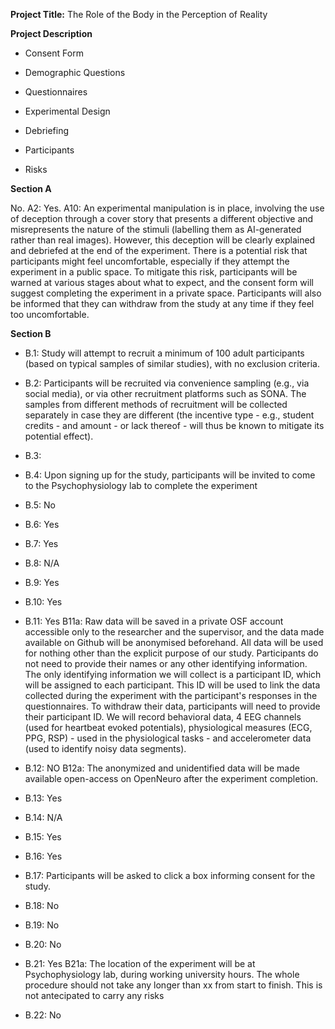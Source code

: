 **Project Title:** The Role of the Body in the Perception of Reality 

**Project Description**

- Consent Form

- Demographic Questions

- Questionnaires

- Experimental Design

- Debriefing

- Participants

- Risks

**Section A**

No.
A2: Yes.
A10: An experimental manipulation is in place, involving the use of deception through a cover story that presents a different objective and misrepresents the nature of the stimuli (labelling them as AI-generated rather than real images). However, this deception will be clearly explained and debriefed at the end of the experiment. There is a potential risk that participants might feel uncomfortable, especially if they attempt the experiment in a public space. To mitigate this risk, participants will be warned at various stages about what to expect, and the consent form will suggest completing the experiment in a private space. Participants will also be informed that they can withdraw from the study at any time if they feel too uncomfortable.

**Section B**

- B.1: Study will attempt to recruit a minimum of 100 adult participants (based on typical samples of similar studies), with no exclusion criteria.
- B.2: Participants will be recruited via convenience sampling (e.g., via social media), or via other recruitment platforms such as SONA. The samples from different methods of recruitment will be collected separately in case they are different (the incentive type - e.g., student credits - and amount - or lack thereof - will thus be known to mitigate its potential effect).
- B.3: 
- B.4: Upon signing up for the study, participants will be invited to come to the Psychophysiology lab to complete the experiment
- B.5: No
- B.6: Yes
- B.7: Yes
- B.8: N/A
- B.9: Yes
- B.10: Yes
- B.11: Yes
    B11a:  Raw data will be saved in a private OSF account accessible only to the researcher and the supervisor, and the data made available on Github will be anonymised beforehand. All data will be used for nothing other than the explicit purpose of our study. 
    Participants do not need to provide their names or any other identifying information. The only identifying information we will collect is a participant ID, which will be assigned to each participant. This ID will be used to link the data collected during the experiment with the participant's responses in the questionnaires. To withdraw their data, participants will need to provide their participant ID. We will record behavioral data, 4 EEG channels (used for heartbeat evoked potentials), physiological measures (ECG, PPG, RSP) - used in the physiological tasks - and accelerometer data (used to identify noisy data segments).

- B.12: NO 
    B12a: The anonymized and unidentified data will be made available open-access on OpenNeuro after the experiment completion.
- B.13: Yes
- B.14: N/A
- B.15: Yes
- B.16: Yes
- B.17: Participants will be asked to click a box informing consent for the study.
- B.18: No
- B.19: No
- B.20: No
- B.21: Yes
    B21a: The location of the experiment will be at Psychophysiology lab, during working university hours. The whole procedure should not take any longer than xx from start to finish. This is not antecipated to carry any risks
- B.22: No

